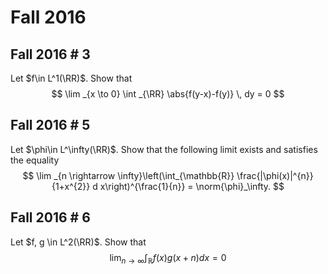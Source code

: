 # Fall 2016 




## Fall 2016 # 3

Let $f\in L^1(\RR)$.
Show that
$$
\lim _{x \to 0} \int _{\RR} \abs{f(y-x)-f(y)} \, dy = 0
$$


## Fall 2016 # 5

Let $\phi\in L^\infty(\RR)$. Show that the following limit exists and satisfies the equality
$$
\lim _{n \rightarrow \infty}\left(\int_{\mathbb{R}} \frac{|\phi(x)|^{n}}{1+x^{2}} d x\right)^{\frac{1}{n}} = \norm{\phi}_\infty.
$$

## Fall 2016 # 6

Let $f, g \in L^2(\RR)$. Show that
$$
\lim _{n \rightarrow \infty} \int_{\mathbb{R}} f(x) g(x+n) d x=0
$$
